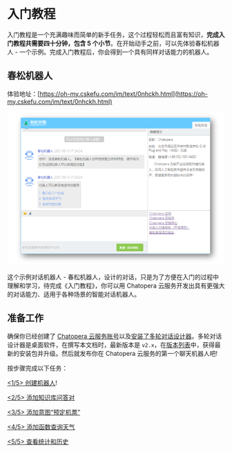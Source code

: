 # 入门教程

入门教程是一个充满趣味而简单的新手任务，这个过程轻松而且富有知识，**完成入门教程共需要四十分钟，包含 5 个小节**。在开始动手之前，可以先体验春松机器人 - 一个示例。完成入门教程后，你会得到一个具有同样对话能力的机器人。

## 春松机器人

体验地址：[https://oh-my.cskefu.com/im/text/0nhckh.html](https://oh-my.cskefu.com/im/text/0nhckh.html)

![示例程序-春松机器人](../../../images/products/platform/screenshot-20210913-173454.png)

这个示例对话机器人 - 春松机器人，设计的对话，只是为了方便在入门的过程中理解和学习，待完成《入门教程》，你可以用 Chatopera 云服务开发出具有更强大的对话能力、适用于各种场景的智能对话机器人。

## 准备工作

确保你已经创建了 [Chatopera 云服务账号](https://docs.chatopera.com/products/chatbot-platform/howto-guides/account-mgr.html)以及[安装了多轮对话设计器](https://docs.chatopera.com/products/chatbot-platform/howto-guides/cde-install.html)。多轮对话设计器是桌面软件，在撰写本文档时，最新版本是 `v2.x`，在[版本列表](https://docs.chatopera.com/products/chatbot-platform/howto-guides/cde-install.html#安装)中，获得最新的安装包并升级。然后就发布你在 Chatopera 云服务的第一个聊天机器人吧!

按步骤完成以下任务：

[<1/5> 创建机器人](https://docs.chatopera.com/products/chatbot-platform/tutorials/1-create-bot.html)!

[<2/5> 添加知识库问答对](https://docs.chatopera.com/products/chatbot-platform/tutorials/2-answer-faq.html)

[<3/5> 添加意图“预定机票”](https://docs.chatopera.com/products/chatbot-platform/tutorials/3-book-ticket-task.html)

[<4/5> 添加函数查询天气](https://docs.chatopera.com/products/chatbot-platform/tutorials/4-request-weather-info.html)

[<5/5> 查看统计和历史](https://docs.chatopera.com/products/chatbot-platform/tutorials/5-stats-history.html)